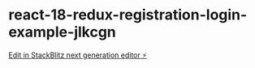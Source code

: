 # react-18-redux-registration-login-example-jlkcgn

[Edit in StackBlitz next generation editor ⚡️](https://stackblitz.com/~/github.com/bala3e/react-18-redux-registration-login-example-jlkcgn)